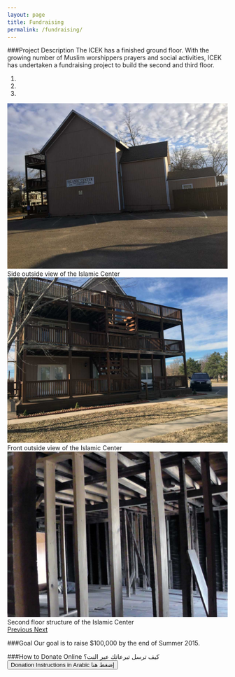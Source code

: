 ```yaml
---
layout: page
title: Fundraising
permalink: /fundraising/
---
```


###Project Description
The ICEK has a finished ground floor. With the growing number of Muslim worshippers prayers and social activities, ICEK has undertaken a fundraising project to build the second and third floor.

<div id="carousel-example-generic" class="carousel slide" data-ride="carousel">
  <!-- Indicators -->
  <ol class="carousel-indicators">
    <li data-target="#carousel-example-generic" data-slide-to="0" class="active"></li>
    <li data-target="#carousel-example-generic" data-slide-to="1"></li>
    <li data-target="#carousel-example-generic" data-slide-to="2"></li>
  </ol>

  <!-- Wrapper for slides -->
  <div class="carousel-inner" role="listbox">
    <div class="item active">
      <img src="/images/fundraising/icek-outside-1.jpg" alt="Side outside view of the Islamic Center">
      <div class="carousel-caption">
        Side outside view of the Islamic Center
      </div>
    </div>
    <div class="item">
      <img src="/images/fundraising/icek-outside-2.jpg" alt="Front outside view of the Islamic Center">
      <div class="carousel-caption">
        Front outside view of the Islamic Center
      </div>
    </div>
    <div class="item">
      <img src="/images/fundraising/secondFloor-1.jpg" alt="Second floor structure of the Islamic Center">
      <div class="carousel-caption">
        Second floor structure of the Islamic Center
      </div>
    </div>
  </div>

  <!-- Controls -->
  <a class="left carousel-control" href="#carousel-example-generic" role="button" data-slide="prev">
    <span class="glyphicon glyphicon-chevron-left" aria-hidden="true"></span>
    <span class="sr-only">Previous</span>
  </a>
  <a class="right carousel-control" href="#carousel-example-generic" role="button" data-slide="next">
    <span class="glyphicon glyphicon-chevron-right" aria-hidden="true"></span>
    <span class="sr-only">Next</span>
  </a>
</div>

###Goal
Our goal is to raise $100,000 by the end of Summer 2015.

###How to Donate Online كيف ترسل تبرعاتك عبر النت؟
<a href="/docs/fundraising-donation-invitation-in-arabic.pdf" title="Fundraising Donation Invitation in Arabic"><button class="btn btn-primary">Donation Instructions in Arabic إضغط هنا</button></a>
